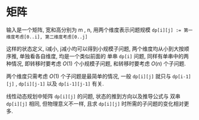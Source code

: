 # 矩阵

输入是一个矩阵, 宽和高分别为 m , n, 用两个维度表示问题规模 `dp[i][j] := 第一维度考虑[0..i], 第二维度考虑[0..j]`

这样的状态定义, i减小, j减小均可以得到小规模子问题, 两个维度均从小到大按顺序推, 单独看各自维度, 均是一个类似前面的 单串 `dp[i]` 问题, 同样有单串中的两种情况, 即转移时要考虑 $O(1)$ 个小规模子问题, 和转移时要考虑 $O(n)$ 个子问题.

两个维度只需考虑 $O(1)$ 个子问题是最简单的情况, 一般 `dp[i][j]` 就只与 `dp[i-1][j]` , `dp[i][j-1]` 以及 `dp[i-1][j-1]` 有关.

线性动态规划中矩阵 `dp[i][j]` 的问题, 状态的推到方向以及推导公式与 双串 `dp[i][j]` 相同, 但物理意义不一样, 且求 `dp[i][j]` 时所需的子问题的变化相对更多.